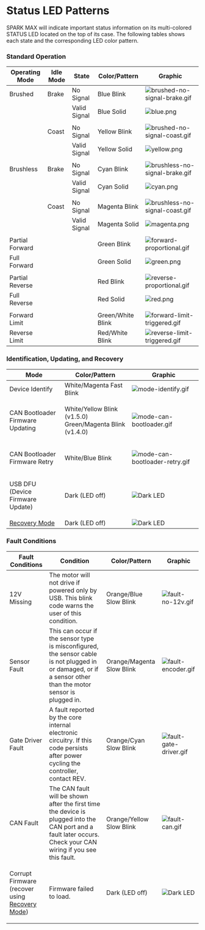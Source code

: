 # Status LED Patterns

SPARK MAX will indicate important status information on its multi-colored STATUS LED located on the top of its case. The following tables shows each state and the corresponding LED color pattern. &#x20;

### Standard Operation

| **Operating Mode** | Idle Mode | State         | Color/Pattern     | Graphic                                                                                                                                    |
| ------------------ | --------- | ------------- | ----------------- | ------------------------------------------------------------------------------------------------------------------------------------------ |
| Brushed            | Brake     | No Signal     | Blue Blink        | ![brushed-no-signal-brake.gif](https://cdn8.bigcommerce.com/s-t3eo8vwp22/product\_images/uploaded\_images/brushed-no-signal-brake.gif)     |
|                    |           | Valid Signal  | Blue Solid        | ![blue.png](https://cdn8.bigcommerce.com/s-t3eo8vwp22/product\_images/uploaded\_images/blue.png)                                           |
|                    |           |               |                   |                                                                                                                                            |
|                    | Coast     | No Signal     | Yellow Blink      | ![brushed-no-signal-coast.gif](https://cdn8.bigcommerce.com/s-t3eo8vwp22/product\_images/uploaded\_images/brushed-no-signal-coast.gif)     |
|                    |           | Valid Signal  | Yellow Solid      | ![yellow.png](https://cdn8.bigcommerce.com/s-t3eo8vwp22/product\_images/uploaded\_images/yellow.png)                                       |
|                    |           |               |                   |                                                                                                                                            |
| Brushless          | Brake     | No Signal     | Cyan Blink        | ![brushless-no-signal-brake.gif](https://cdn8.bigcommerce.com/s-t3eo8vwp22/product\_images/uploaded\_images/brushless-no-signal-brake.gif) |
|                    |           | Valid Signal  | Cyan Solid        | ![cyan.png](https://cdn8.bigcommerce.com/s-t3eo8vwp22/product\_images/uploaded\_images/cyan.png)                                           |
|                    |           |               |                   |                                                                                                                                            |
|                    | Coast     | No Signal     | Magenta Blink     | ![brushless-no-signal-coast.gif](https://cdn8.bigcommerce.com/s-t3eo8vwp22/product\_images/uploaded\_images/brushless-no-signal-coast.gif) |
|                    |           | Valid Signal  | Magenta Solid     | ![magenta.png](https://cdn8.bigcommerce.com/s-t3eo8vwp22/product\_images/uploaded\_images/magenta.png)                                     |
|                    |           |               |                   |                                                                                                                                            |
| Partial Forward    |           |               | Green Blink       | ![forward-proportional.gif](https://cdn8.bigcommerce.com/s-t3eo8vwp22/product\_images/uploaded\_images/forward-proportional.gif)           |
| Full Forward       |           |               | Green Solid       | ![green.png](https://cdn8.bigcommerce.com/s-t3eo8vwp22/product\_images/uploaded\_images/green.png)                                         |
|                    |           |               |                   |                                                                                                                                            |
| Partial Reverse    |           |               | Red Blink         | ![reverse-proportional.gif](https://cdn8.bigcommerce.com/s-t3eo8vwp22/product\_images/uploaded\_images/reverse-proportional.gif)           |
| Full Reverse       |           |               | Red Solid         | ![red.png](https://cdn8.bigcommerce.com/s-t3eo8vwp22/product\_images/uploaded\_images/red.png)                                             |
|                    |           |               |                   |                                                                                                                                            |
| Forward Limit      |           |               | Green/White Blink | ![forward-limit-triggered.gif](https://cdn8.bigcommerce.com/s-t3eo8vwp22/product\_images/uploaded\_images/forward-limit-triggered.gif)     |
| Reverse Limit      |           |               | Red/White Blink   | ![reverse-limit-triggered.gif](https://cdn8.bigcommerce.com/s-t3eo8vwp22/product\_images/uploaded\_images/reverse-limit-triggered.gif)     |

### &#x20;**Identification, Updating, and Recovery**

| Mode                                              | Color/Pattern                                                      | Graphic                                                                                                                                     |
| ------------------------------------------------- | ------------------------------------------------------------------ | ------------------------------------------------------------------------------------------------------------------------------------------- |
| Device Identify                                   | White/Magenta Fast Blink                                           | ![mode-identify.gif](https://cdn11.bigcommerce.com/s-t3eo8vwp22/product\_images/uploaded\_images/mode-identify.gif)                         |
| <p>CAN Bootloader<br>Firmware Updating</p>        | <p>White/Yellow Blink (v1.5.0)<br>Green/Magenta Blink (v1.4.0)</p> | ![mode-can-bootloader.gif](https://cdn11.bigcommerce.com/s-t3eo8vwp22/product\_images/uploaded\_images/mode-can-bootloader.gif)             |
| <p>CAN Bootloader<br>Firmware Retry</p>           | White/Blue Blink                                                   | ![mode-can-bootloader-retry.gif](https://cdn11.bigcommerce.com/s-t3eo8vwp22/product\_images/uploaded\_images/mode-can-bootloader-retry.gif) |
| <p>USB DFU<br>(Device Firmware Update)</p>        | Dark (LED off)                                                     | ![Dark LED](https://cdn8.bigcommerce.com/s-t3eo8vwp22/product\_images/uploaded\_images/off.png)                                             |
| [Recovery Mode](operating-modes/recovery-mode.md) | Dark (LED off)                                                     | ![Dark LED](https://cdn8.bigcommerce.com/s-t3eo8vwp22/product\_images/uploaded\_images/off.png)                                             |

### Fault Conditions

| **Fault Conditions**                                                                                    | Condition                                                                                                                                                       | Color/Pattern              | Graphic                                                                                                                     |
| ------------------------------------------------------------------------------------------------------- | --------------------------------------------------------------------------------------------------------------------------------------------------------------- | -------------------------- | --------------------------------------------------------------------------------------------------------------------------- |
| 12V Missing                                                                                             | The motor will not drive if powered only by USB. This blink code warns the user of this condition.                                                              | Orange/Blue Slow Blink     | ![fault-no-12v.gif](https://cdn8.bigcommerce.com/s-t3eo8vwp22/product\_images/uploaded\_images/fault-no-12v.gif)            |
| Sensor Fault                                                                                            | This can occur if the sensor type is misconfigured, the sensor cable is not plugged in or damaged, or if a sensor other than the motor sensor is plugged in.    | Orange/Magenta Slow Blink  | ![fault-encoder.gif](https://cdn8.bigcommerce.com/s-t3eo8vwp22/product\_images/uploaded\_images/fault-encoder.gif)          |
| Gate Driver Fault                                                                                       | A fault reported by the core internal electronic circuitry. If this code persists after power cycling the controller, contact REV.                              | Orange/Cyan Slow Blink     | ![fault-gate-driver.gif](https://cdn11.bigcommerce.com/s-t3eo8vwp22/product\_images/uploaded\_images/fault-gate-driver.gif) |
| CAN Fault                                                                                               | The CAN fault will be shown after the first time the device is plugged into the CAN port and a fault later occurs. Check your CAN wiring if you see this fault. | Orange/Yellow Slow Blink   | ![fault-can.gif](https://cdn11.bigcommerce.com/s-t3eo8vwp22/product\_images/uploaded\_images/fault-can.gif)                 |
| <p>Corrupt Firmware<br>(recover using <a href="operating-modes/recovery-mode.md">Recovery Mode</a>)</p> | Firmware failed to load.                                                                                                                                        | Dark (LED off)             | ![Dark LED](https://cdn8.bigcommerce.com/s-t3eo8vwp22/product\_images/uploaded\_images/off.png)                             |
